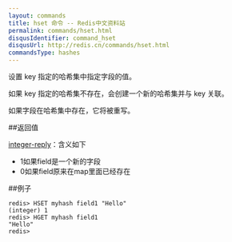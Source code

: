 ```yaml
---
layout: commands
title: hset 命令 -- Redis中文资料站
permalink: commands/hset.html
disqusIdentifier: command_hset
disqusUrl: http://redis.cn/commands/hset.html
commandsType: hashes
---
```


设置 key 指定的哈希集中指定字段的值。

如果 key 指定的哈希集不存在，会创建一个新的哈希集并与 key 关联。

如果字段在哈希集中存在，它将被重写。

##返回值

[integer-reply](/topics/protocol.html#integer-reply)：含义如下

- 1如果field是一个新的字段
- 0如果field原来在map里面已经存在

##例子

	redis> HSET myhash field1 "Hello"
	(integer) 1
	redis> HGET myhash field1
	"Hello"
	redis> 